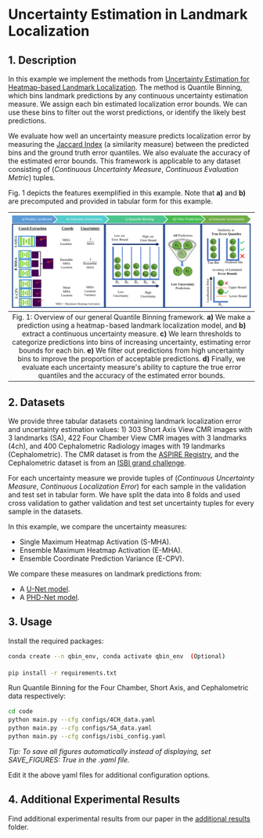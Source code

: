 # Uncertainty Estimation in Landmark Localization

## 1. Description

In this example we implement the methods from [Uncertainty Estimation for Heatmap-based Landmark Localization](placeholder_link). The method is Quantile Binning, which bins landmark predictions by any continuous uncertainty estimation measure. We assign each bin estimated localization error bounds. We can use these bins to filter out the worst predictions, or identify the likely best predictions.

We evaluate how well an uncertainty measure predicts localization error by measuring the [Jaccard Index](https://en.wikipedia.org/wiki/Jaccard_index) (a similarity measure) between the predicted bins and the ground truth error quantiles. We also evaluate the accuracy of the estimated error bounds. This framework is applicable to any dataset consisting of (*Continuous Uncertainty Measure*, *Continuous Evaluation Metric*) tuples.

Fig. 1 depicts the features exemplified in this example. Note that **a)** and **b)** are precomputed and provided in tabular form for this example.

|![Quantile Binning Framework](figures/quantile_binning.png)|
|:--:|
| Fig. 1: Overview of our general Quantile Binning framework. **a)** We make a prediction using a heatmap-based landmark localization model, and **b)**  extract a continuous uncertainty measure. **c)**  We learn thresholds to categorize predictions into bins of increasing uncertainty, estimating error bounds for each bin. **e)**  We filter out predictions from high uncertainty bins to improve the proportion of acceptable predictions. **d)**  Finally, we evaluate each uncertainty measure's ability to capture the true error quantiles and the accuracy of the estimated error bounds.|

## 2. Datasets

We provide three tabular datasets containing landmark localization error and uncertainty estimation values: 1) 303 Short Axis View CMR images with 3 landmarks (SA), 422 Four Chamber View CMR images with 3 landmarks (4ch), and 400 Cephalometric Radiology images with 19 landmarks (Cephalometric). The CMR dataset is from the [ASPIRE Registry](https://erj.ersjournals.com/content/39/4/945), and the Cephalometric dataset is from an [ISBI grand challenge](https://www.researchgate.net/publication/296621456_A_benchmark_for_comparison_of_dental_radiography_analysis_algorithms).

For each uncertainty measure we provide tuples of (*Continuous Uncertainty Measure*, *Continuous Localization Error*) for each sample in the validation and test set in tabular form. We have split the data into 8 folds and used cross validation to gather validation and test set uncertainty tuples for every sample in the datasets.

In this example, we compare the uncertainty measures:

- Single Maximum Heatmap Activation (S-MHA).
- Ensemble Maximum Heatmap Activation (E-MHA).
- Ensemble Coordinate Prediction Variance (E-CPV).

We compare these measures on landmark predictions from:

- A [U-Net model](https://link.springer.com/content/pdf/10.1007/978-3-319-24574-4_28.pdf).
- A [PHD-Net model](https://ieeexplore.ieee.org/document/9433895/).

## 3. Usage

Install the required packages:

```bash
conda create --n qbin_env, conda activate qbin_env  (Optional)

pip install -r requirements.txt
```

Run Quantile Binning for the Four Chamber, Short Axis, and Cephalometric data respectively:

```bash
cd code
python main.py --cfg configs/4CH_data.yaml 
python main.py --cfg configs/SA_data.yaml
python main.py --cfg configs/isbi_config.yaml
```

*Tip: To save all figures automatically instead of displaying, set SAVE_FIGURES: True in the .yaml file.*
 
 Edit it the above yaml files for additional configuration options.


 ## 4. Additional Experimental Results

 Find additional experimental results from our paper in the [additional results](additional_results) folder.
